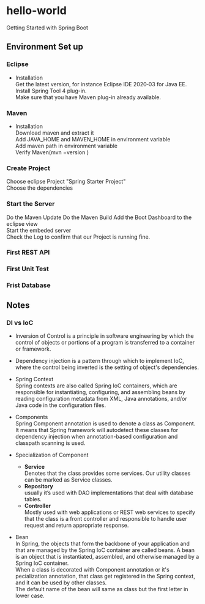 # hello-world
Getting Started with Spring Boot

## Environment Set up
### Eclipse
- Installation  
Get the latest version, for instance Eclipse IDE 2020‑03 for Java EE.   
Install Spring Tool 4 plug-in.  
Make sure that you have Maven plug-in already available.  

### Maven   
- Installation  
Download maven and extract it  
Add JAVA_HOME and MAVEN_HOME in environment variable  
Add maven path in environment variable  
Verify Maven(mvn −version )  

### Create Project
Choose eclipse Project "Spring Starter Project"  
Choose the dependencies  

### Start the Server  
Do the Maven Update
Do the Maven Build
Add the Boot Dashboard to the eclipse view  
Start the embeded server  
Check the Log to confirm that our Project is running fine.  

### First REST API

### First Unit Test

### Frist Database


## Notes  
### DI vs IoC 
- Inversion of Control is a principle in software engineering by which the control of objects or portions of a program is transferred to a container or framework.  
- Dependency injection is a pattern through which to implement IoC, where the control being inverted is the setting of object's dependencies.  

 - Spring Context  
 Spring contexts are also called Spring IoC containers, which are responsible for instantiating, configuring, and assembling beans by reading configuration metadata from XML, Java annotations, and/or Java code in the configuration files.  
 
 - Components  
 Spring Component annotation is used to denote a class as Component. It means that Spring framework will autodetect these classes for dependency injection when annotation-based configuration and classpath scanning is used.   

 - Specialization of Component  
   - **Service**  
   Denotes that the class provides some services. Our utility classes can be marked as Service classes.  
   - **Repository**  
   usually it’s used with DAO implementations that deal with database tables.
   - **Controller**  
   Mostly used with web applications or REST web services to specify that the class is a front controller and responsible to handle user request and return appropriate response.  
 - Bean  
 In Spring, the objects that form the backbone of your application and that are managed by the Spring IoC container are called beans. A bean is an object that is instantiated, assembled, and otherwise managed by a Spring IoC container.  
 When a class is decorated with Component annotation or it's pecialization annotation, that class get registered in the Spring context, and it can be used by other classes.  
 The default name of the bean will same as class but the first letter in lower case.  
 
 
 
 
